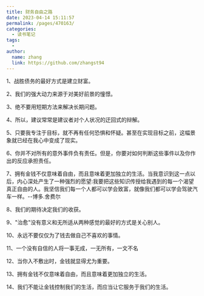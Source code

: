 ```yaml
---
title: 财务自由之路
date: 2023-04-14 15:11:57
permalink: /pages/470163/
categories:
  - 读书笔记
tags:
  - 
author: 
  name: zhang
  link: https://github.com/zhangst94
---
```

1、战胜债务的最好方式是建立财富。

2、我们的强大动力来源于对美好前景的憧憬。

3、绝不要用短期方法来解决长期问题。

4、所以，建议常常是建议者对个人状况的迂回式的辩解。

5、只要我专注于目标，就不再有任何恐惧和怀疑。甚至在实现目标之前，这幅景象就已经在我心中变成了现实。

6、你并不对所有的意外事件负有责任。但是，你要对如何判断这些事件以及你作出的反应承担责任。

7、拥有金钱不仅意味着自由，而且意味着更加独立的生活。当我意识到这一点以后，内心深处产生了一种强烈的愿望:我要把这些知识传授给我遇到的每一个渴望真正自由的人。我坚信我们每一个人都可以学会致富，就像我们都可以学会驾驶汽车一样。--博多.舍费尔

8、我们的期待决定我们的收获。

9、"治愈"没有意义和无所适从两种感觉的最好的方式是关心别人。

10、永远不要仅仅为了钱去做自己不喜欢的事情。

11、一个没有自信的人将一事无成，一无所有，一文不名

12、当你入不敷出时，金钱就显得尤为重要。

13、拥有金钱不仅意味着自由，而且意味着更加独立的生活。

14、我们不能让金钱控制我们的生活，而应当让它服务于我们的生活。
